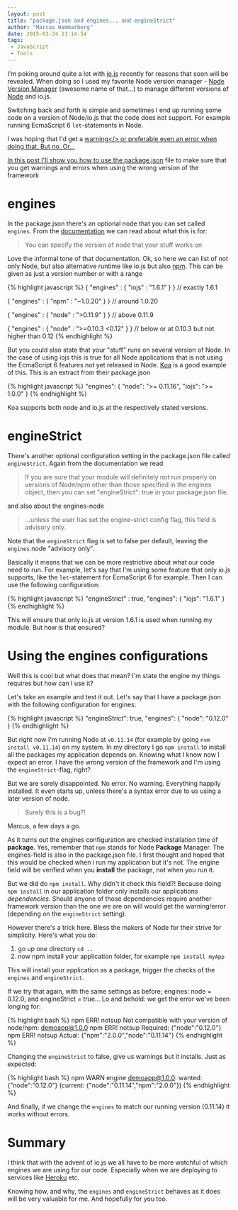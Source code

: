 ```yaml
---
layout: post
title: "package.json and engines... and engineStrict"
author: "Marcus Hammarberg"
date: 2015-03-24 11:14:54
tags:
 - JavaScript
 - Tools
---
```


I'm poking around quite a lot with <a href="https://iojs.org">io.js</a> recently for reasons that soon will be revealed. When doing so I used my favorite Node version manager - <a href="https://github.com/creationix/nvm">Node Version Manager</a> (awesome name of that...) to manage different versions of <a href="http://nodejs.org">Node</a> and io.js.

Switching back and forth is simple and sometimes I end up running some code on a version of Node/io.js that the code does not support. For example running EcmaScript 6 ```let```-statements in Node.

I was hoping that I'd get a <a href="http://www.marcusoft.net/2015/01/koa-and-the-referenceerror-promise-is-not-defined.html">warning</> or preferable even an error when doing that. But no. Or...

In this post I'll show you how to use the <a href="http://www.marcusoft.net/2014/02/mnb-packagejson.html">package.json</a> file to make sure that you get warnings and errors when using the wrong version of the framework

<a name='more'></a>

# engines
In the package.json there's an optional node that you can set called ```engines```. From the <a href="https://docs.npmjs.com/files/package.json">documentation</a> we can read about what this is for:

<blockquote>You can specify the version of node that your stuff works on</blockquote>

Love the informal tone of that documentation. Ok, so here we can list of not only Node, but also alternative runtime like io.js but also <a href="http://npmjs.org">npm</a>. This can be given as just a version number or with a range

{% highlight javascript %}
{ "engines" : { "iojs" : "1.6.1" } } // exactly 1.6.1

{ "engines" : { "npm" : "~1.0.20" } } // around 1.0.20

{ "engines" : { "node" : ">0.11.9" } } // above 0.11.9

{ "engines" : { "node" : ">=0.10.3 <0.12" } } // below or at 0.10.3 but not higher than 0.12
{% endhighlight %}

But you could also state that your "stuff" runs on several version of Node. In the case of using iojs this is true for all Node applications that is not using the EcmaScript 6 features not yet released in Node. <a href="http://koajs.com">Koa</a> is a good example of this. This is an extract from their package.json

{% highlight javascript %}
"engines": {
    "node": ">= 0.11.16",
    "iojs": ">= 1.0.0"
}
{% endhighlight %}

Koa supports both node and io.js at the respectively stated versions.

# engineStrict
There's another optional configuration setting in the package.json file called ```engineStrict```. Again from the documentation we read

<blockquote>If you are sure that your module will definitely not run properly on versions of Node/npm other than those specified in the engines object, then you can set "engineStrict": true in your package.json file.</blockquote>

and also about the engines-node

<blockquote>...unless the user has set the engine-strict config flag, this field is advisory only.</blockquote>

Note that the ```engineStrict``` flag is set to false per default, leaving the ```engines``` node "advisory only".

Basically it means that we can be more restrictive about what our code need to run. For example, let's say that I'm using some feature that only io.js supports, like the ```let```-statement for EcmaScript 6 for example. Then I can use the following configuration:

{% highlight javascript %}
"engineStrict" : true,
"engines": {
    "iojs": "1.6.1"
}
{% endhighlight %}

This will ensure that only io.js at version 1.6.1 is used when running my module. But how is that ensured?

# Using the engines configurations
Well this is cool but what does that mean? I'm state the engine my things requires but how can I use it?

Let's take an example and test it out. Let's say that I have a package.json with the following configuration for engines:

{% highlight javascript %}
"engineStrict": true,
"engines": {
    "node": "0.12.0"
}
{% endhighlight %}

But right now I'm running Node at ```v0.11.14``` (for example by going ```nvm install v0.11.14```) on my system. In my directory I go ```npm install``` to install all the packages my application depends on. Knowing what I know now I expect an error. I have the wrong version of the framework and I'm using the ```engineStrict```-flag, right?

But we are sorely disappointed. No error. No warning. Everything happily installed. It even starts up, unless there's a syntax error due to us using a later version of node.

<blockquote>Surely this is a bug?!</blockquote>
Marcus, a few days a go.

As it turns out the engines configuration are checked installation time of **package**. Yes, remember that ```npm``` stands for Node **Package** Manager. The engines-field is also in the package.json file. I first thought and hoped that this would be checked when i run my application but it's not. The engine field will be verified when you **install** the package, not when you run it.

But we did do ```npm install```. Why didn't it check this field?! Because doing ```npm install``` in our application folder only installs our applications *dependencies*. Should anyone of those dependencies require another framework version than the one we are on will would get the warning/error (depending on the ```engineStrict``` setting).

However there's a trick here. Bless the makers of Node for their strive for simplicity. Here's what you do:

1. go up one directory ```cd ..```
1. now npm install your application folder, for example ```npm install myApp```

This will install your application as a package, trigger the checks of the ```engines``` and ```engineStrict```.

If we try that again, with the same settings as before; engines: node = 0.12.0, and engineStrict = true... Lo and behold: we get the error we've been longing for:

{% highlight bash %}
npm ERR! notsup Not compatible with your version of node/npm: demoapp@1.0.0
npm ERR! notsup Required: {"node":"0.12.0"}
npm ERR! notsup Actual:   {"npm":"2.0.0","node":"0.11.14"}
{% endhighlight %}

Changing the ```engineStrict``` to false, give us warnings but it installs. Just as expected:

{% highlight bash %}
npm WARN engine demoapp@1.0.0: wanted: {"node":"0.12.0"} (current: {"node":"0.11.14","npm":"2.0.0"})
{% endhighlight %}

And finally, if we change the ```engines``` to match our running version (0.11.14) it works without errors.

# Summary
I think that with the advent of io.js we all have to be more watchful of which engines we are using for our code. Especially when we are deploying to services like <a href="http://www.heroku.com">Heroku</a> etc.

Knowing how, and why, the ```engines``` and ```engineStrict``` behaves as it does will be very valuable for me. And hopefully for you too.